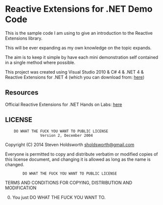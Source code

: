 Reactive Extensions for .NET Demo Code
========

This is the sample code I am using to give an introduction to the Reactive Extensions library.

This will be ever expanding as my own knowledge on the topic expands.

The aim is to keep it simple by have each mini demonstration self contained in a single method where possible.

This project was created using Visual Studio 2010 & C# 4 & .NET 4 & Reactive Extensions for .NET 4 (which you can download from: [here][2])

Resources
-

Official Reactive Extensions for .NET Hands on Labs: [here][1]


LICENSE
-

        DO WHAT THE FUCK YOU WANT TO PUBLIC LICENSE 
                    Version 2, December 2004 

 Copyright (C) 2014 Steven Holdsworth <sholdsworth@gmail.com> 

 Everyone is permitted to copy and distribute verbatim or modified 
 copies of this license document, and changing it is allowed as long 
 as the name is changed. 

            DO WHAT THE FUCK YOU WANT TO PUBLIC LICENSE 
   TERMS AND CONDITIONS FOR COPYING, DISTRIBUTION AND MODIFICATION 

  0. You just DO WHAT THE FUCK YOU WANT TO.



  [1]: http://blogs.msdn.com/b/rxteam/archive/2010/07/07/rx-hands-on-labs-published.aspx
  [2]: http://msdn.microsoft.com/en-us/devlabs/ee794896.aspx
